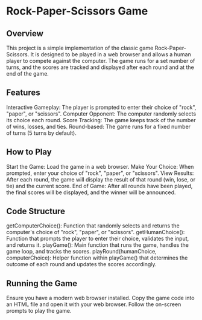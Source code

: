 # Rock-Paper-Scissors Game
## Overview

This project is a simple implementation of the classic game Rock-Paper-Scissors. It is designed to be played in a web browser and allows a human player to compete against the computer. The game runs for a set number of turns, and the scores are tracked and displayed after each round and at the end of the game.

## Features

Interactive Gameplay: The player is prompted to enter their choice of "rock", "paper", or "scissors".
Computer Opponent: The computer randomly selects its choice each round.
Score Tracking: The game keeps track of the number of wins, losses, and ties.
Round-based: The game runs for a fixed number of turns (5 turns by default).

## How to Play

Start the Game: Load the game in a web browser.
Make Your Choice: When prompted, enter your choice of "rock", "paper", or "scissors".
View Results: After each round, the game will display the result of that round (win, lose, or tie) and the current score.
End of Game: After all rounds have been played, the final scores will be displayed, and the winner will be announced.

## Code Structure

getComputerChoice(): Function that randomly selects and returns the computer's choice of "rock", "paper", or "scissors".
getHumanChoice(): Function that prompts the player to enter their choice, validates the input, and returns it.
playGame(): Main function that runs the game, handles the game loop, and tracks the scores.
playRound(humanChoice, computerChoice): Helper function within playGame() that determines the outcome of each round and updates the scores accordingly.

## Running the Game

Ensure you have a modern web browser installed.
Copy the game code into an HTML file and open it with your web browser.
Follow the on-screen prompts to play the game.